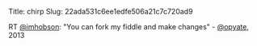 Title: chirp
Slug: 22ada531c6ee1edfe506a21c7c720ad9

RT <a href="http://twitter.com/imhobson">@imhobson</a>: "You can fork my fiddle and make changes" - <a href="http://twitter.com/opyate">@opyate</a>, 2013
